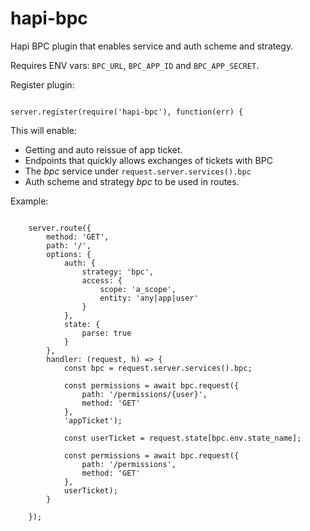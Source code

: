 # hapi-bpc

Hapi BPC plugin that enables service and auth scheme and strategy.

Requires ENV vars: `BPC_URL`, `BPC_APP_ID` and `BPC_APP_SECRET`.


Register plugin:

```

server.register(require('hapi-bpc'), function(err) {

```

This will enable:

* Getting and auto reissue of app ticket.
* Endpoints that quickly allows exchanges of tickets with BPC
* The _bpc_ service under `request.server.services().bpc`
* Auth scheme and strategy _bpc_ to be used in routes.


Example:

```

    server.route({
        method: 'GET',
        path: '/',
        options: {
            auth: {
                strategy: 'bpc',
                access: {
                    scope: 'a_scope',
                    entity: 'any|app|user'
                }
            },
            state: {
                parse: true
            }
        },
        handler: (request, h) => {
            const bpc = request.server.services().bpc;

            const permissions = await bpc.request({
                path: '/permissions/{user}',
                method: 'GET'
            },
            'appTicket');

            const userTicket = request.state[bpc.env.state_name];

            const permissions = await bpc.request({
                path: '/permissions',
                method: 'GET'
            },
            userTicket);
        }

    });

```
